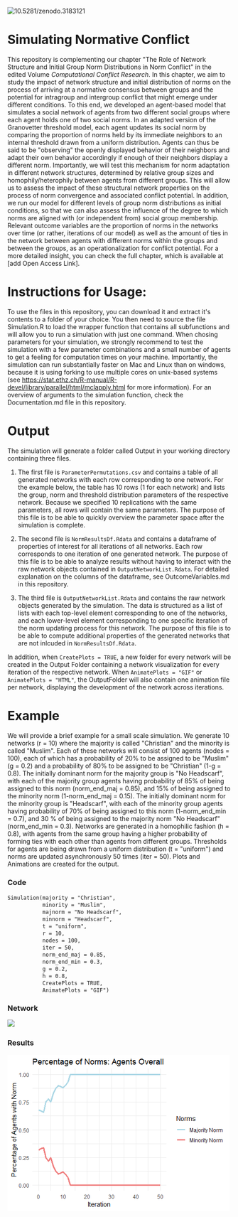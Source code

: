 ![10.5281/zenodo.3183121](https://zenodo.org/badge/DOI/10.5281/zenodo.3183121.svg)

# Simulating Normative Conflict

This repository is complementing our chapter "The Role of Network Structure and Initial Group Norm Distributions in Norm Conflict" in the edited Volume _Computational Conflict Research_. In this chapter, we aim to study the impact of network structure and initial distribution of norms on the process of arriving at a normative consensus between groups and the potential for intragroup and intergroup conflict that might emerge under different conditions. To this end, we developed an agent-based model that simulates a social network of agents from two different social groups where each agent holds one of two social norms. In an adapted version of the Granovetter threshold model, each agent updates its social norm by comparing the proportion of norms held by its immediate neighbors to an internal threshold drawn from a uniform distribution. Agents can thus be said to be "observing" the openly displayed behavior of their neighbors and adapt their own behavior accordingly if enough of their neighbors display a different norm. Importantly, we will test this mechanism for norm adaptation in different network structures, determined by relative group sizes and homophily/heterophily between agents from different groups. This will allow us to assess the impact of these structural network properties on the process of norm convergence and associated conflict potential. In addition, we run our model for different levels of group norm distributions as initial conditions, so that we can also assess the influence of the degree to which norms are aligned with (or independent from) social group membership. Relevant outcome variables are the proportion of norms in the networks over time (or rather, iterations of our model) as well as the amount of ties in the network between agents with different norms within the groups and between the groups, as an operationalization for conflict potential. For a more detailed insight, you can check the full chapter, which is available at [add Open Access Link].

# Instructions for Usage:
To use the files in this repository, you can download it and extract it's contents to a folder of your choice. You then need to source the file Simulation.R to load the wrapper function that contains all subfunctions and will allow you to run a simulation with just one command. When chosing parameters for your simulation, we strongly recommend to test the simulation with a few parameter combinations and a small number of agents to get a feeling for computation times on your machine. Importantly, the simulation can run substantially faster on Mac and Linux than on windows, because it is using forking to use multiple cores on unix-based systems (see https://stat.ethz.ch/R-manual/R-devel/library/parallel/html/mclapply.html for more information). For an overview of arguments to the simulation function, check the Documentation.md file in this repository.

# Output
The simulation will generate a folder called Output in your working directory containing three files.

1. The first file is `ParameterPermutations.csv` and contains a table of all generated networks with each row corresponding to one network. For the example below, the table has 10 rows (1 for each network) and lists the group, norm and threshold distribution parameters of the respective network. Because we specified 10 replications with the same parameters, all rows will contain the same parameters. The purpose of this file is to be able to quickly overview the parameter space after the simulation is complete.

2. The second file is `NormResultsDf.Rdata` and contains a dataframe of properties of interest for all iterations of all networks. Each row corresponds to one iteration of one generated network. The purpose of this file is to be able to analyze results without having to interact with the raw network objects contained in `OutputNetworkList.Rdata`. For detailed explanation on the columns of the dataframe, see OutcomeVariables.md in this repository.

3. The third file is `OutputNetworkList.Rdata` and contains the raw network objects generated by the simulation. The data is structured as a list of lists with each top-level element corresponding to one of the networks, and each lower-level element corresponding to one specific iteration of the norm updating process for this network. The purpose of this file is to be able to compute additional properties of the generated networks that are not inlcuded in `NormResultsDf.Rdata`.

In addition, when `CreatePlots = TRUE`, a new folder for every network will be created in the Output Folder containing a network visualization for every iteration of the respective network. When `AnimatePlots = "GIF"` or `AnimatePlots = "HTML"`, the OutputFolder will also contain one animation file per network, displaying the development of the network across iterations.


# Example
We will provide a brief example for a small scale simulation. We generate 10 networks (r = 10) where the majority is called "Christian" and the minority is called "Muslim". Each of these networks will consist of 100 agents (nodes = 100), each of which has a probability of 20% to be assigned to be "Muslim" (g = 0.2) and a probability of 80% to be assigned to be "Christian" (1-g = 0.8). The initially dominant norm for the majority group is "No Headscarf", with each of the majority group agents having probability of 85% of being assigned to this norm (norm_end_maj = 0.85), and 15% of being assigned to the minority norm (1-norm_end_maj = 0.15). The initially dominant norm for the minority group is "Headscarf", with each of the minority group agents having probability of 70% of being assigned to this norm (1-norm_end_min = 0.7), and 30 % of being assigned to the majority norm "No Headscarf" (norm_end_min = 0.3). Networks are generated in a homophilic fashion (h = 0.8), with agents from the same group having a higher probability of forming ties with each other than agents from different groups. Thresholds for agents are being drawn from a uniform distribution (t = "uniform") and norms are updated asynchronously 50 times (iter = 50). Plots and Animations are created for the output.

### Code
```
Simulation(majority = "Christian",  
           minority = "Muslim",  
           majnorm = "No Headscarf",  
           minnorm = "Headscarf",
           t = "uniform",
           r = 10,  
           nodes = 100,  
           iter = 50,  
           norm_end_maj = 0.85,  
           norm_end_min = 0.3,  
           g = 0.2,  
           h = 0.8,  
           CreatePlots = TRUE,  
           AnimatePlots = "GIF")
```
### Network
![](./Plots/ExampleNetwork12.gif)

### Results
![](./Plots/OverallNormDist.png)
